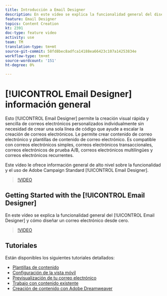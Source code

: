 ```yaml
---
title: Introducción a Email Designer
description: En este vídeo se explica la funcionalidad general del diseñador de correo electrónico y cómo diseñar un correo electrónico desde cero.Esta página lista todos los vídeos de funciones disponibles para el diseñador de correo electrónico de Adobe Campaign
feature: Email Designer
topics: Content Creation
kt: 2391
doc-type: feature video
activity: use
team: TM
translation-type: tm+mt
source-git-commit: 58fd8bec8adfca14188ea66423c107a14253834e
workflow-type: tm+mt
source-wordcount: '151'
ht-degree: 0%

---
```



# [!UICONTROL Email Designer] información general

Esto [!UICONTROL Email Designer] permite la creación visual rápida y sencilla de correos electrónicos personalizados individualmente sin necesidad de crear una sola línea de código que ayude a escalar la creación de correos electrónicos. Le permite crear contenido de correo electrónico y plantillas de contenido de correo electrónico. Es compatible con correos electrónicos simples, correos electrónicos transaccionales, correos electrónicos de prueba A/B, correos electrónicos multilingües y correos electrónicos recurrentes.

Este vídeo le ofrece información general de alto nivel sobre la funcionalidad y el uso de Adobe Campaign Standard [!UICONTROL Email Designer].

>[!VIDEO](https://video.tv.adobe.com/v/22771?quality=12)

## Getting Started with the [!UICONTROL Email Designer]

En este vídeo se explica la funcionalidad general del [!UICONTROL Email Designer] y cómo diseñar un correo electrónico desde cero.

>[!VIDEO](https://video.tv.adobe.com/v/25912?quality=12)

## Tutoriales

Están disponibles los siguientes tutoriales detallados:

* [Plantillas de contenido](/help/designing-content/email-designer/email-content-templates.md)
* [Configuración de la vista móvil](/help/designing-content/email-designer/configure-the-mobile-view.md)
* [Previsualización de tu correo electrónico](/help/designing-content/email-designer/preview-your-email.md)
* [Trabajo con contenido existente](/help/designing-content/email-designer/working-with-existing-content.md)
* [Creación de contenido con Adobe Dreamweaver](/help/designing-content/email-designer/dreamweaver-integration.md)
